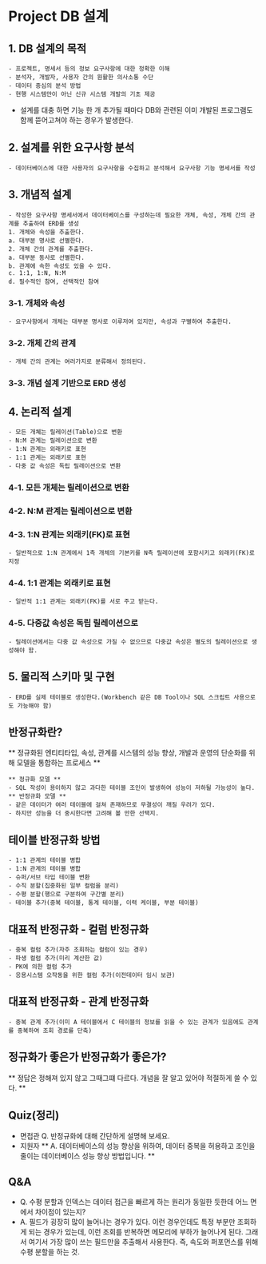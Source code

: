 # Project DB 설계

## 1. DB 설계의 목적

```
- 프로젝트, 명세서 등의 정보 요구사항에 대한 정확한 이해
- 분석자, 개발자, 사용자 간의 원활한 의사소통 수단
- 데이터 중심의 분석 방법
- 현행 시스템만이 아닌 신규 시스템 개발의 기초 제공
```

* 설계를 대충 하면 기능 한 개 추가될 때마다 DB와 관련된 이미 개발된 프로그램도 함께 뜯어고쳐야 하는 경우가 발생한다.

## 2. 설계를 위한 요구사항 분석

```
- 데이터베이스에 대한 사용자의 요구사항을 수집하고 분석해서 요구사항 기능 명세서를 작성
```

## 3. 개념적 설계

```
- 작성한 요구사항 명세서에서 데이터베이스를 구성하는데 필요한 개체, 속성, 개체 간의 관계를 추출하여 ERD를 생성
1. 개체와 속성을 추출한다.
a. 대부분 명사로 선별한다.
2. 개체 간의 관계를 추출한다.
a. 대부분 동사로 선별한다.
b. 관계에 속한 속성도 있을 수 있다.
c. 1:1, 1:N, N:M
d. 필수적인 참여, 선택적인 참여
```

### 3-1. 개체와 속성

```
- 요구사항에서 개체는 대부분 명사로 이루저여 있지만, 속성과 구별하여 추출한다.
```

### 3-2. 개체 간의 관계

```
- 개체 간의 관계는 여러가지로 분류해서 정의된다.
```

### 3-3. 개념 설계 기반으로 ERD 생성

## 4. 논리적 설계

```
- 모든 개쳬는 릴레이션(Table)으로 변환
- N:M 관계는 릴레이션으로 변환
- 1:N 관계는 외래키로 표현
- 1:1 관계는 외래키로 표현
- 다중 값 속성은 독립 릴레이션으로 변환
```

### 4-1. 모든 개체는 릴레이션으로 변환

### 4-2. N:M 관계는 릴레이션으로 변환

### 4-3. 1:N 관계는 외래키(FK)로 표현

```
- 일반적으로 1:N 관계에서 1측 개체의 기본키를 N측 릴레이션에 포함시키고 외래키(FK)로 지정
```

### 4-4. 1:1 관계는 외래키로 표현

```
- 일반적 1:1 관계는 외래키(FK)를 서로 주고 받는다.
```

### 4-5. 다중값 속성은 독립 릴레이션으로

```
- 릴레이션에서는 다중 값 속성으로 가질 수 없으므로 다중값 속성은 별도의 릴레이션으로 생성해야 함.
```

## 5. 물리적 스키마 및 구현

```
- ERD를 실제 테이블로 생성한다.(Workbench 같은 DB Tool이나 SQL 스크립트 사용으로도 가능해야 함)
```

## 반정규화란?

** 정규화된 엔티티타입, 속성, 관계를 시스템의 성능 향상, 개발과 운영의 단순화를 위해 모델을 통합하는 프로세스 **

```
** 정규화 모델 **
- SQL 작성이 용이하지 않고 과다한 테이블 조인이 발생하여 성능이 저하될 가능성이 높다.
** 반정규화 모델 **
- 같은 데이터가 여러 테이블에 걸쳐 존재하므로 무결성이 깨질 우려가 있다.
- 하지만 성능을 더 중시한다면 고려해 볼 만한 선택지.
```

## 테이블 반정규화 방법

```
- 1:1 관계의 테이블 병합
- 1:N 관계의 테이블 병합
- 슈퍼/서브 타입 테이블 변환
- 수직 분할(집중화된 일부 컬럼을 분리)
- 수평 분할(행으로 구분하여 구간별 분리)
- 테이블 추가(중복 테이블, 통계 테이블, 이력 케이블, 부분 테이블)
```

## 대표적 반정규화 - 컬럼 반정규화

```
- 중복 컬럼 추가(자주 조회하는 컬럼이 있는 경우)
- 파생 컬럼 추가(미리 계산한 값)
- PK에 의한 컬럼 추가
- 응용시스템 오작동을 위한 컬럼 추가(이전데이터 임시 보관)
```

## 대표적 반정규화 - 관계 반정규화

```
- 중복 관계 추가(이미 A 테이블에서 C 테이블의 정보를 읽을 수 있는 관계가 있음에도 관계를 중복하여 조회 경로를 단축)
```

## 정규화가 좋은가 반정규화가 좋은가?

** 정답은 정해져 있지 않고 그때그떄 다르다. 개념을 잘 알고 있어야 적절하게 쓸 수 있다. **

## Quiz(정리)

- 면접관 Q. 반정규화에 대해 간단하게 설명해 보세요.
- 지원자 ** A. 데이터베이스의 성능 향상을 위하여, 데이터 중복을 허용하고 조인을 줄이는 데이터베이스 성능 향상 방법입니다. **

## Q&A

- Q. 수평 분할과 인덱스는 데이터 접근을 빠르게 하는 원리가 동일한 듯한데 어느 면에서 차이점이 있는지?
- A. 필드가 굉장히 많이 늘어나는 경우가 있다. 이런 경우인데도 특정 부분만 조회하게 되는 경우가 있는데, 이런 조회를 반복하면 메모리에 부하가 늘어나게 된다. 그래서 여기서 가장 많이 쓰는 필드만을 추출해서 사용한다. 즉, 속도와 퍼포먼스를 위해 수평 분할을 하는 것.
